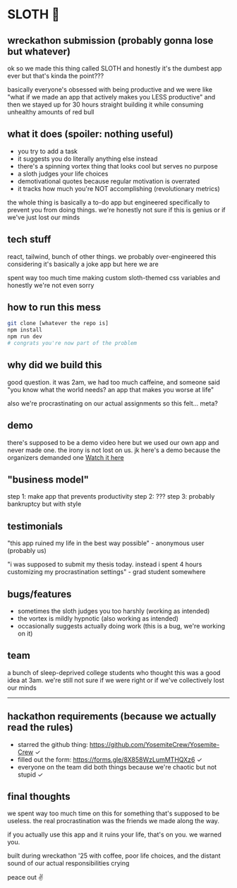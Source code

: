 # SLOTH 🦥

## wreckathon submission (probably gonna lose but whatever)

ok so we made this thing called SLOTH and honestly it's the dumbest app ever but that's kinda the point???

basically everyone's obsessed with being productive and we were like "what if we made an app that actively makes you LESS productive" and then we stayed up for 30 hours straight building it while consuming unhealthy amounts of red bull

## what it does (spoiler: nothing useful)

- you try to add a task
- it suggests you do literally anything else instead
- there's a spinning vortex thing that looks cool but serves no purpose
- a sloth judges your life choices
- demotivational quotes because regular motivation is overrated
- it tracks how much you're NOT accomplishing (revolutionary metrics)

the whole thing is basically a to-do app but engineered specifically to prevent you from doing things. we're honestly not sure if this is genius or if we've just lost our minds

## tech stuff

react, tailwind, bunch of other things. we probably over-engineered this considering it's basically a joke app but here we are

spent way too much time making custom sloth-themed css variables and honestly we're not even sorry

## how to run this mess

```bash
git clone [whatever the repo is]
npm install
npm run dev
# congrats you're now part of the problem
```

## why did we build this

good question. it was 2am, we had too much caffeine, and someone said "you know what the world needs? an app that makes you worse at life"

also we're procrastinating on our actual assignments so this felt... meta?

## demo

there's supposed to be a demo video here but we used our own app and never made one. the irony is not lost on us. jk here's a demo because the organizers demanded one
[Watch it here](https://drive.google.com/file/d/1c4f3s0SSCvF_JE9hVR7PzT4Hok2QLlFR/view?usp=sharing)


## "business model"

step 1: make app that prevents productivity
step 2: ???
step 3: probably bankruptcy but with style

## testimonials

"this app ruined my life in the best way possible" - anonymous user (probably us)

"i was supposed to submit my thesis today. instead i spent 4 hours customizing my procrastination settings" - grad student somewhere

## bugs/features

- sometimes the sloth judges you too harshly (working as intended)
- the vortex is mildly hypnotic (also working as intended)
- occasionally suggests actually doing work (this is a bug, we're working on it)

## team

a bunch of sleep-deprived college students who thought this was a good idea at 3am. we're still not sure if we were right or if we've collectively lost our minds

---

## hackathon requirements (because we actually read the rules)

- starred the github thing: https://github.com/YosemiteCrew/Yosemite-Crew ✓
- filled out the form: https://forms.gle/8X858WzLumMTHQXz6 ✓  
- everyone on the team did both things because we're chaotic but not stupid ✓

## final thoughts

we spent way too much time on this for something that's supposed to be useless. the real procrastination was the friends we made along the way.

if you actually use this app and it ruins your life, that's on you. we warned you.

built during wreckathon '25 with coffee, poor life choices, and the distant sound of our actual responsibilities crying

peace out ✌️
